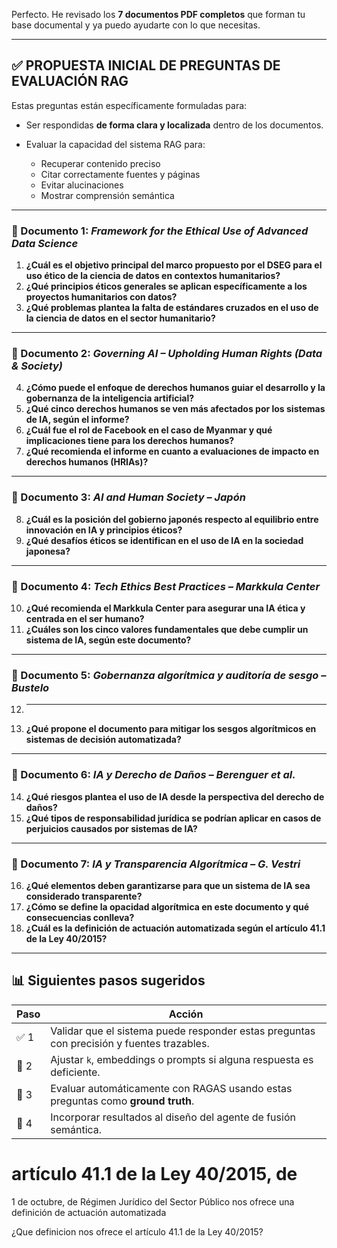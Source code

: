 Perfecto. He revisado los **7 documentos PDF completos** que forman tu base documental y ya puedo ayudarte con lo que necesitas.

---

## ✅ PROPUESTA INICIAL DE PREGUNTAS DE EVALUACIÓN RAG

Estas preguntas están específicamente formuladas para:

* Ser respondidas **de forma clara y localizada** dentro de los documentos.
* Evaluar la capacidad del sistema RAG para:

  * Recuperar contenido preciso
  * Citar correctamente fuentes y páginas
  * Evitar alucinaciones
  * Mostrar comprensión semántica

---

### 📄 Documento 1: *Framework for the Ethical Use of Advanced Data Science*

1. **¿Cuál es el objetivo principal del marco propuesto por el DSEG para el uso ético de la ciencia de datos en contextos humanitarios?**
2. **¿Qué principios éticos generales se aplican específicamente a los proyectos humanitarios con datos?**
3. **¿Qué problemas plantea la falta de estándares cruzados en el uso de la ciencia de datos en el sector humanitario?**

---

### 📄 Documento 2: *Governing AI – Upholding Human Rights (Data & Society)*

4. **¿Cómo puede el enfoque de derechos humanos guiar el desarrollo y la gobernanza de la inteligencia artificial?**
5. **¿Qué cinco derechos humanos se ven más afectados por los sistemas de IA, según el informe?**
6. **¿Cuál fue el rol de Facebook en el caso de Myanmar y qué implicaciones tiene para los derechos humanos?**
7. **¿Qué recomienda el informe en cuanto a evaluaciones de impacto en derechos humanos (HRIAs)?**

---

### 📄 Documento 3: *AI and Human Society – Japón*

8. **¿Cuál es la posición del gobierno japonés respecto al equilibrio entre innovación en IA y principios éticos?**
9. **¿Qué desafíos éticos se identifican en el uso de IA en la sociedad japonesa?**

---

### 📄 Documento 4: *Tech Ethics Best Practices – Markkula Center*

10. **¿Qué recomienda el Markkula Center para asegurar una IA ética y centrada en el ser humano?**
11. **¿Cuáles son los cinco valores fundamentales que debe cumplir un sistema de IA, según este documento?**

---

### 📄 Documento 5: *Gobernanza algorítmica y auditoría de sesgo – Bustelo*

12. ****
13. **¿Qué propone el documento para mitigar los sesgos algorítmicos en sistemas de decisión automatizada?**

---

### 📄 Documento 6: *IA y Derecho de Daños – Berenguer et al.*

14. **¿Qué riesgos plantea el uso de IA desde la perspectiva del derecho de daños?**
15. **¿Qué tipos de responsabilidad jurídica se podrían aplicar en casos de perjuicios causados por sistemas de IA?**

---

### 📄 Documento 7: *IA y Transparencia Algorítmica – G. Vestri*

16. **¿Qué elementos deben garantizarse para que un sistema de IA sea considerado transparente?**
17. **¿Cómo se define la opacidad algorítmica en este documento y qué consecuencias conlleva?**
18. **¿Cuál es la definición de actuación automatizada según el artículo 41.1 de la Ley 40/2015?**
---

## 📊 Siguientes pasos sugeridos

| Paso | Acción                                                                                    |
| ---- | ----------------------------------------------------------------------------------------- |
| ✅ 1  | Validar que el sistema puede responder estas preguntas con precisión y fuentes trazables. |
| 🔁 2 | Ajustar `k`, embeddings o prompts si alguna respuesta es deficiente.                      |
| 🧪 3 | Evaluar automáticamente con RAGAS usando estas preguntas como **ground truth**.           |
| 🧠 4 | Incorporar resultados al diseño del agente de fusión semántica.                           |

# artículo 41.1 de la Ley 40/2015, de
1 de octubre, de Régimen Jurídico del Sector Público nos ofrece una definición
de actuación automatizada

¿Que definicion nos ofrece el artículo 41.1 de la Ley 40/2015?
